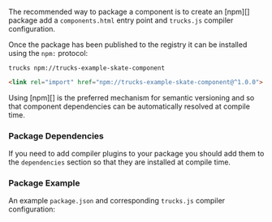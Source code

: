 The recommended way to package a component is to create an [npm][] package add a `components.html` entry point and `trucks.js` compiler configuration.

Once the package has been published to the registry it can be installed using the `npm:` protocol:

```shell
trucks npm://trucks-example-skate-component
```

```html
<link rel="import" href="npm://trucks-example-skate-component@^1.0.0">
```

Using [npm][] is the preferred mechanism for semantic versioning and so that component dependencies can be automatically resolved at compile time.

### Package Dependencies

If you need to add compiler plugins to your package you should add them to the `dependencies` section so that they are installed at compile time.

### Package Example

An example `package.json` and corresponding `trucks.js` compiler configuration:

<? @source {json} ../../examples/skate-component/package.json ?>

<? @source {javascript} ../../examples/skate-component/trucks.js ?>
